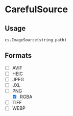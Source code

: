# CarefulSource

## Usage

```
cs.ImageSource(string path)
```

## Formats

- [ ] AVIF
- [ ] HEIC
- [ ] JPEG
- [ ] JXL
- [ ] PNG
  - [x] RGBA
- [ ] TIFF
- [ ] WEBP
